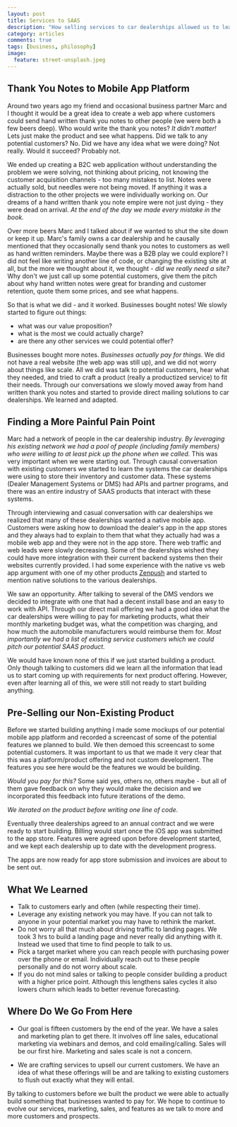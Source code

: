 ```yaml
---
layout: post
title: Services to SAAS
description: "How selling services to car dealerships allowed us to learn some of the pain points of the industry and build a SAAS product which provided actual value."
category: articles
comments: true
tags: [business, philosophy]
image:
  feature: street-unsplash.jpeg
---
```


Thank You Notes to Mobile App Platform
----
Around two years ago my friend and occasional business partner Marc and I thought it would be a great idea to create a web app where customers could send hand written thank you notes to other people (we were both a few beers deep).  Who would write the thank you notes? *It didn't matter!* Lets just make the product and see what happens.  Did we talk to any potential customers? No.  Did we have any idea what we were doing?  Not really.  Would it succeed? Probably not.

We ended up creating a B2C web application without understanding the problem we were solving, not thinking about pricing, not knowing the customer acquisition channels - too many mistakes to list.  Notes were actually sold, but needles were not being moved. If anything it was a distraction to the other projects we were individually working on.  Our dreams of a hand written thank you note empire were not just dying - they were dead on arrival.  *At the end of the day we made every mistake in the book.*

Over more beers Marc and I talked about if we wanted to shut the site down or keep it up.  Marc's family owns a car dealership and he causally mentioned that they occasionally send thank you notes to customers as well as hand written reminders.  Maybe there was a B2B play we could explore?  I did not feel like writing another line of code, or changing the existing site at all, but the more we thought about it, we thought - *did we really need a site?*  Why don't we just call up some potential customers, give them the pitch about why hand written notes were great for branding and customer retention, quote them some prices, and see what happens.

So that is what we did - and it worked.  Businesses bought notes! We slowly started to figure out things:

* what was our value proposition? 
* what is the most we could actually charge?
* are there any other services we could potential offer?  

Businesses bought more notes.  *Businesses actually pay for things.*  We did not have a real website (the web app was still up), and we did not worry about things like scale.  All we did was talk to potential customers, hear what they needed, and tried to craft a product (really a productized service) to fit their needs.  Through our conversations we slowly moved away from hand written thank you notes and started to provide direct mailing solutions to car dealerships.  We learned and adapted.


Finding a More Painful Pain Point
---
Marc had a network of people in the car dealership industry.  *By leveraging his existing network we had a pool of people (including family members) who were willing to at least pick up the phone when we called.*  This was very important when we were starting out.  Through causal conversation with existing customers we started to learn the systems the car dealerships were using to store their inventory and customer data.  These systems (Dealer Management Systems or DMS) had APIs and partner programs, and there was an entire industry of SAAS products that interact with these systems.  

Through interviewing and casual conversation with car dealerships we realized that many of these dealerships wanted a native mobile app.  Customers were asking how to download the dealer's app in the app stores and they always had to explain to them that what they actually had was a mobile web app and they were not in the app store.  There web traffic and web leads were slowly decreasing. Some of the dealerships wished they could have more integration with their current backend systems then their websites currently provided.  I had some experience with the native vs web app argument with one of my other products [Zenpush](http://www.zenpush.com/) and started to mention native solutions to the various dealerships.

We saw an opportunity.  After talking to several of the DMS vendors we decided to integrate with one that had a decent install base and an easy to work with API.  Through our direct mail offering we had a good idea what the car dealerships were willing to pay for marketing products, what their monthly marketing budget was, what the competition was charging, and how much the automobile manufacturers would reimburse them for.  *Most importantly we had a list of existing service customers which we could pitch our potential SAAS product.*  

We would have known none of this if we just started building a product.  Only though talking to customers did we learn all the information that lead us to start coming up with requirements for next product offering.  However, even after learning all of this, we were still not ready to start building anything.


Pre-Selling our Non-Existing Product
---
Before we started building anything I made some mockups of our potential mobile app platform and recorded a screencast of some of the potential features we planned to build.  We then demoed this screencast to some potential customers.  It was important to us that we made it very clear that this was a platform/product offering and not custom development.  The features you see here would be the features we would be building. 

*Would you pay for this?*  Some said yes, others no, others maybe - but all of them gave feedback on why they would make the decision and we incorporated this feedback into future iterations of the demo.

*We iterated on the product before writing one line of code.*

Eventually three dealerships agreed to an annual contract and we were ready to start building.  Billing would start once the iOS app was submitted to the app store.  Features were agreed upon before development started, and we kept each dealership up to date with the development progress.  

The apps are now ready for app store submission and invoices are about to be sent out.

What We Learned
---
* Talk to customers early and often (while respecting their time).
* Leverage any existing network you may have.  If you can not talk to anyone in your potential market you may have to rethink the market.
* Do not worry all that much about driving traffic to landing pages.  We took 3 hrs to build a landing page and never really did anything with it.  Instead we used that time to find people to talk to us.
* Pick a target market where you can reach people with purchasing power over the phone or email.  Individually reach out to these people personally and do not worry about scale.
* If you do not mind sales or talking to people consider building a product with a higher price point.  Although this lengthens sales cycles it also lowers churn which leads to better revenue forecasting.

Where Do We Go From Here
---
* Our goal is fifteen customers by the end of the year.  We have a sales and marketing plan to get there.  It involves off line sales, educational marketing via webinars and demos, and cold emailing/calling.  Sales will be our first hire.  Marketing and sales scale is not a concern.  

* We are crafting services to upsell our current customers.  We have an idea of what these offerings will be and are talking to existing customers to flush out exactly what they will entail.

By talking to customers before we built the product we were able to actually build something that businesses wanted to pay for.  We hope to continue to evolve our services, marketing, sales, and features as we talk to more and more customers and prospects.



 




 

  













   
